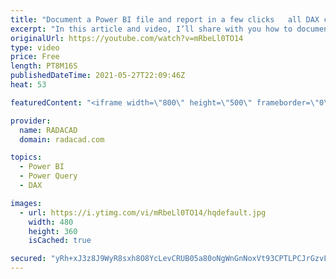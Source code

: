 ```yaml
---
title: "Document a Power BI file and report in a few clicks   all DAX code visualization Power Query scripts"
excerpt: "In this article and video, I’ll share with you how to document everything from a Power BI file in a few clicks. The document output will have all the DAX code (measures, columns, and tables) with the expressions, the tables with the Power Query scripts, information about visualization such as how many"
originalUrl: https://youtube.com/watch?v=mRbeLl0TO14
type: video
price: Free
length: PT8M16S
publishedDateTime: 2021-05-27T22:09:46Z
heat: 53

featuredContent: "<iframe width=\"800\" height=\"500\" frameborder=\"0\" src=\"https://www.youtube.com/embed/mRbeLl0TO14\" allow=\"accelerometer; autoplay; encrypted-media; gyroscope; picture-in-picture\" allowfullscreen></iframe>"

provider:
  name: RADACAD
  domain: radacad.com

topics:
  - Power BI
  - Power Query
  - DAX

images:
  - url: https://i.ytimg.com/vi/mRbeLl0TO14/hqdefault.jpg
    width: 480
    height: 360
    isCached: true

secured: "yRh+xJ3z8J9WyR8sxh8O8YcLevCRUB05a80oNgWnGnNoxVt93CPTLPCJrGzvLkE0X6i35PrCO3bE/XO3/wDiLVXgzqHL7GMSHFiVmgce/8Xub1CPkC+Vk/WcQC3YeL05mqAtJbN7iHsVQsNs3ULTUaYhDJDVN+GOV5OTAVrtyY9FzKyJ0myjoW4qJv8Won+3wYdIsAawwmPZM/W+zbUGmC/nnNkPfRh8aNfI/eFWOFcMGBotgLIjFF7pt19eCxULnYiSgzpbs95inqGYKRy39EZqYc26vpWR6HNc/8Gj2EHE5UcFOV24tRX1T2+qWQpd406Lbt01TAZcZe+xQW1JYoiARtVG2LrfHzhGhGZD5XBbAJ7BnVQtIfdPzcjV/IrHn5StkXx5eiBzf1azJuWaN0/6LtB4tFABYviHSBYA/dw=;VxXoMeuJsA40D25/F2kTig=="
---
```


